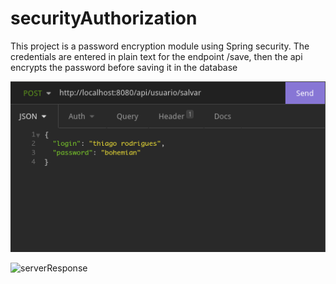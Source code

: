 # securityAuthorization
This project is a password encryption module using Spring security. 
The credentials are entered in plain text for the endpoint /save, then the api encrypts the password before saving it in the database

![salvar](https://github.com/andarino/securityAuthorization/blob/main/eclipse-workspace/cryptpass/img/salvar.png)


![serverResponse](https://github.com/andarino/securityAuthorization/blob/main/eclipse-workspace/cryptpass/img/serverR.png)
